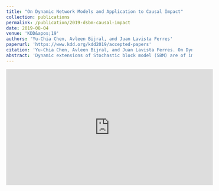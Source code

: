 ```yaml
---
title: "On Dynamic Network Models and Application to Causal Impact"
collection: publications
permalink: /publication/2019-dsbm-causal-impact
date: 2019-08-04
venue: 'KDD&apos;19'
authors: 'Yu-Chia Chen, Avleen Bijral, and Juan Lavista Ferres'
paperurl: 'https://www.kdd.org/kdd2019/accepted-papers'
citation: 'Yu-Chia Chen, Avleen Bijral, and Juan Lavista Ferres. On Dynamic Network Models and Application to Causal Impact. In <i> Proceedings of the 25TH ACM SIGKDD Conference on Knowledge Discovery &amp; Data Mining.</i> ACM, 2019.'
abstract: 'Dynamic extensions of Stochastic block model (SBM) are of importance in several fields that generate temporal interaction data. These models, besides producing compact and interpretable network representations, can be useful in applications such as link prediction or network forecasting. In this paper we present a conditional pseudo-likelihood based extension to dynamic SBM that can be efficiently estimated by optimizing a regularized objective. Our formulation leads to a highly scalable approach that can handle very large networks, even with millions of nodes. We also extend our formalism to causal impact for networks that allows us to quantify the impact of external events on a time dependent sequence of networks. We support our work with extensive results on both synthetic and real networks.'
---
```


<iframe width="560" height="315" src="https://www.youtube.com/embed/s4CGMPmOcBo" frameborder="0" allow="accelerometer; autoplay; encrypted-media; gyroscope; picture-in-picture" allowfullscreen></iframe>
